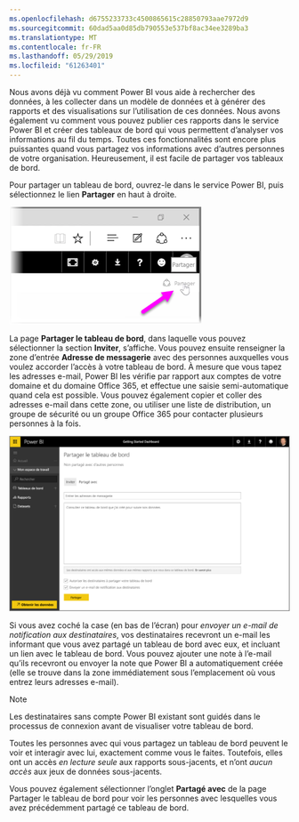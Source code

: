 ```yaml
---
ms.openlocfilehash: d6755233733c4500865615c28850793aae7972d9
ms.sourcegitcommit: 60dad5aa0d85db790553e537bf8ac34ee3289ba3
ms.translationtype: MT
ms.contentlocale: fr-FR
ms.lasthandoff: 05/29/2019
ms.locfileid: "61263401"
---
```

Nous avons déjà vu comment Power BI vous aide à rechercher des données, à les collecter dans un modèle de données et à générer des rapports et des visualisations sur l’utilisation de ces données. Nous avons également vu comment vous pouvez publier ces rapports dans le service Power BI et créer des tableaux de bord qui vous permettent d’analyser vos informations au fil du temps. Toutes ces fonctionnalités sont encore plus puissantes quand vous partagez vos informations avec d’autres personnes de votre organisation. Heureusement, il est facile de partager vos tableaux de bord.

Pour partager un tableau de bord, ouvrez-le dans le service Power BI, puis sélectionnez le lien **Partager** en haut à droite.

![](media/4-4-share-dashboards/4-4_1.png)

La page **Partager le tableau de bord**, dans laquelle vous pouvez sélectionner la section **Inviter**, s’affiche. Vous pouvez ensuite renseigner la zone d’entrée **Adresse de messagerie** avec des personnes auxquelles vous voulez accorder l’accès à votre tableau de bord. À mesure que vous tapez les adresses e-mail, Power BI les vérifie par rapport aux comptes de votre domaine et du domaine Office 365, et effectue une saisie semi-automatique quand cela est possible. Vous pouvez également copier et coller des adresses e-mail dans cette zone, ou utiliser une liste de distribution, un groupe de sécurité ou un groupe Office 365 pour contacter plusieurs personnes à la fois.

![](media/4-4-share-dashboards/4-4_2.png)

Si vous avez coché la case (en bas de l’écran) pour *envoyer un e-mail de notification aux destinataires*, vos destinataires recevront un e-mail les informant que vous avez partagé un tableau de bord avec eux, et incluant un lien avec le tableau de bord. Vous pouvez ajouter une note à l’e-mail qu’ils recevront ou envoyer la note que Power BI a automatiquement créée (elle se trouve dans la zone immédiatement sous l’emplacement où vous entrez leurs adresses e-mail).

>[!NOTE]
>Les destinataires sans compte Power BI existant sont guidés dans le processus de connexion avant de visualiser votre tableau de bord.
> 
> 

Toutes les personnes avec qui vous partagez un tableau de bord peuvent le voir et interagir avec lui, exactement comme vous le faites. Toutefois, elles ont un accès *en lecture seule* aux rapports sous-jacents, et n’ont *aucun accès* aux jeux de données sous-jacents.

Vous pouvez également sélectionner l’onglet **Partagé avec** de la page Partager le tableau de bord pour voir les personnes avec lesquelles vous avez précédemment partagé ce tableau de bord.

